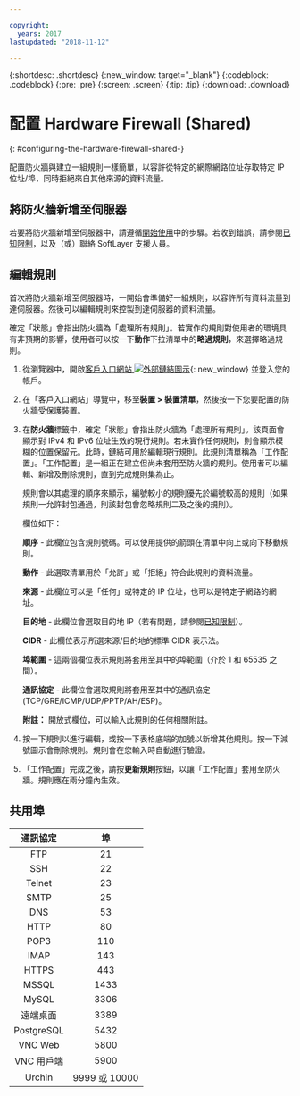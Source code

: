```yaml
---

copyright:
  years: 2017
lastupdated: "2018-11-12"

---
```


{:shortdesc: .shortdesc}
{:new_window: target="_blank"}
{:codeblock: .codeblock}
{:pre: .pre}
{:screen: .screen}
{:tip: .tip}
{:download: .download}

# 配置 Hardware Firewall (Shared)
{: #configuring-the-hardware-firewall-shared-}

配置防火牆與建立一組規則一樣簡單，以容許從特定的網際網路位址存取特定 IP 位址/埠，同時拒絕來自其他來源的資料流量。

## 將防火牆新增至伺服器

若要將防火牆新增至伺服器中，請遵循[開始使用](/docs/infrastructure/hardware-firewall-shared?topic=hardware-firewall-shared-getting-started-with-hardware-firewall-shared)中的步驟。若收到錯誤，請參閱[已知限制](/docs/infrastructure/hardware-firewall-shared?topic=hardware-firewall-shared-known-limitations-with-hardware-firewall-shared-)，以及（或）聯絡 SoftLayer 支援人員。

## 編輯規則

首次將防火牆新增至伺服器時，一開始會準備好一組規則，以容許所有資料流量到達伺服器。然後可以編輯規則來控製到達伺服器的資料流量。

確定「狀態」會指出防火牆為「處理所有規則」。若實作的規則對使用者的環境具有非預期的影響，使用者可以按一下**動作**下拉清單中的**略過規則**，來選擇略過規則。

1. 從瀏覽器中，開啟[客戶入口網站 ![外部鏈結圖示](../../icons/launch-glyph.svg "外部鏈結圖示")](https://control.softlayer.com/){: new_window} 並登入您的帳戶。
2. 在「客戶入口網站」導覽中，移至**裝置 > 裝置清單**，然後按一下您要配置的防火牆受保護裝置。
3. 在**防火牆**標籤中，確定「狀態」會指出防火牆為「處理所有規則」。該頁面會顯示對 IPv4 和 IPv6 位址生效的現行規則。若未實作任何規則，則會顯示模糊的位置保留元。此時，鏈結可用於編輯現行規則。此規則清單稱為「工作配置」。「工作配置」是一組正在建立但尚未套用至防火牆的規則。使用者可以編輯、新增及刪除規則，直到完成規則集為止。 

     規則會以其處理的順序來顯示，編號較小的規則優先於編號較高的規則（如果規則一允許封包通過，則該封包會忽略規則二及之後的規則）。
     
     欄位如下：

      **順序** - 此欄位包含規則號碼。可以使用提供的箭頭在清單中向上或向下移動規則。
      
      **動作** - 此選取清單用於「允許」或「拒絕」符合此規則的資料流量。
      
      **來源** - 此欄位可以是「任何」或特定的 IP 位址，也可以是特定子網路的網址。
      
      **目的地** - 此欄位會選取目的地 IP（若有問題，請參閱[已知限制](/docs/infrastructure/hardware-firewall-shared?topic=hardware-firewall-shared-known-limitations-with-hardware-firewall-shared-)）。
      
      **CIDR** - 此欄位表示所選來源/目的地的標準 CIDR 表示法。
      
      **埠範圍** - 這兩個欄位表示規則將套用至其中的埠範圍（介於 1 和 65535 之間）。
      
      **通訊協定** - 此欄位會選取規則將套用至其中的通訊協定 (TCP/GRE/ICMP/UDP/PPTP/AH/ESP)。
      
      **附註：** 開放式欄位，可以輸入此規則的任何相關附註。

4. 按一下規則以進行編輯，或按一下表格底端的加號以新增其他規則。按一下減號圖示會刪除規則。規則會在您輸入時自動進行驗證。
5. 「工作配置」完成之後，請按**更新規則**按鈕，以讓「工作配置」套用至防火牆。規則應在兩分鐘內生效。

## 共用埠

|通訊協定 |埠 |
| :-----: | :-----: |
|FTP |21 |
|SSH |22 |
|Telnet |23 |
|SMTP |25 |
|DNS |53 |
|HTTP |80 |
|POP3 |110 |
|IMAP |143 |
|HTTPS |443 |
|MSSQL |1433 |
|MySQL |3306 |
|遠端桌面 |3389 |
|PostgreSQL |5432 |
|VNC Web |5800 |
|VNC 用戶端 |5900 |
|Urchin |9999 或 10000 ||
